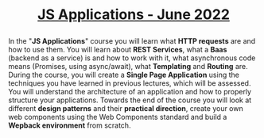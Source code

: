 # <p align="center"><a href="https://softuni.bg/trainings/3708/js-applications-june-2022"> JS Applications - June 2022
 <a/><p>
  
In the "**JS Applications**" course you will learn what **HTTP requests** are and how to use them. You will learn about **REST Services**, what a **Baas** (backend as a service) is and how to work with it, what asynchronous code means (Promises, using async/await), what **Templating** and **Routing** are. During the course, you will create a **Single Page Application** using the techniques you have learned in previous lectures, which will be assessed. You will understand the architecture of an application and how to properly structure your applications. Towards the end of the course you will look at different **design patterns** and their **practical direction**, create your own web components using the Web Components standard and build a **Wepback environment** from scratch.
